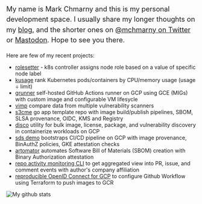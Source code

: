 <p style="font-size: 1.30em; line-height: 150%;">My name is Mark Chmarny and this is my personal development space. I usually share my longer thoughts on my <a href="https://blog.chmarny.com">blog</a>, and the shorter ones on <a href="https://twitter.com/mchmarny">@mchmarny on Twitter</a> or <a rel="me" href="https://fosstodon.org/@mchmarny">Mastodon</a>. Hope to see you there.</p>

Here are few of my recent projects:

* [rolesetter](https://github.com/mchmarny/rolesetter) - k8s controller assigns node role based on a value of specific node label
* [kusage](https://github.com/mchmarny/kusage) rank Kubernetes pods/containers by CPU/memory usage (usage ÷ limit)
* [grunner](https://github.com/mchmarny/grunner) self-hosted GitHub Actions runner on GCP using GCE (MIGs) with custom image and configurable VM lifesycle
* [vimp](https://github.com/mchmarny/vimp) compare data from multiple vulnerability scanners
* [s3cme](https://github.com/mchmarny/s3cme) go app template repo with image build/publish pipelines, SBOM, SLSA provenance, OIDC, KMS and Registry
* [disco](https://github.com/mchmarny/disco) utility for bulk image, license, package, and vulnerability discovery in containerize workloads on GCP
* [sds demo](https://github.com/mchmarny/sds-demo) bootstraps CI/CD pipeline on GCP with image provenance, BinAuthZ policies, GKE attestation checks
* [artomator](https://github.com/mchmarny/artomator) automates Software Bill of Materials (SBOM) creation with Binary Authorization attestation
* [repo activity monitoring CLI](https://github.com/mchmarny/dctl) to get aggregated view into PR, issue, and comment events with author's company affiliation
* [reproducible OpenID Connect for GCP](https://github.com/mchmarny/oidc-for-gcp-using-terraform) to configure Github Workflow using Terraform to push images to GCR


![My github stats](https://github-readme-stats.vercel.app/api?username=mchmarny&show_icons=true&theme=dark&count_private=true)
